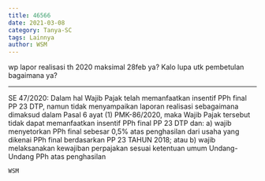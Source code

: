```yaml
---
title: 46566
date: 2021-03-08
category: Tanya-SC
tags: Lainnya
author: WSM
---
```


wp lapor realisasi th 2020 maksimal 28feb ya? Kalo lupa utk pembetulan bagaimana ya?

---

SE 47/2020: Dalam hal Wajib Pajak telah memanfaatkan insentif PPh final PP 23 DTP, namun tidak menyampaikan laporan realisasi sebagaimana dimaksud dalam Pasal 6 ayat (1) PMK-86/2020, maka Wajib Pajak tersebut tidak dapat memanfaatkan insentif PPh final PP 23 DTP dan: a) wajib menyetorkan PPh final sebesar 0,5% atas penghasilan dari usaha yang dikenai PPh final berdasarkan PP 23 TAHUN 2018; atau b) wajib melaksanakan kewajiban perpajakan sesuai ketentuan umum Undang-Undang PPh atas penghasilan

`WSM`

